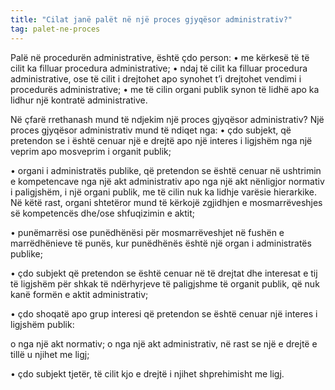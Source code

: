 ```yaml
---
title: "Cilat janë palët në një proces gjyqësor administrativ?"
tag: palet-ne-proces
---
```

Palë në procedurën administrative, është çdo person: 
•	me kërkesë të të cilit ka filluar procedura administrative; 
•	ndaj të cilit ka filluar procedura administrative, ose të cilit i drejtohet apo synohet t’i drejtohet vendimi i procedurës administrative;
•	me të cilin organi publik synon të lidhë apo ka lidhur një kontratë administrative. 

Në çfarë rrethanash mund të ndjekim një proces gjyqësor administrativ?
Një proces gjyqësor administrativ  mund të ndiqet nga:
•	çdo subjekt, që pretendon se i është cenuar një e drejtë apo një interes i ligjshëm nga një veprim apo mosveprim i organit publik; 

•	organi i administratës publike, që pretendon se është cenuar në ushtrimin e kompetencave nga një akt administrativ apo nga një akt nënligjor normativ i paligjshëm, i një organi publik, me të cilin nuk ka lidhje varësie hierarkike. Në këtë rast, organi shtetëror mund të kërkojë zgjidhjen e mosmarrëveshjes së kompetencës dhe/ose shfuqizimin e aktit; 

•	punëmarrësi ose punëdhënësi për mosmarrëveshjet në fushën e marrëdhënieve të punës, kur punëdhënës është një organ i administratës publike; 

•	çdo subjekt që pretendon se është cenuar në të drejtat dhe interesat e tij të ligjshëm për shkak të ndërhyrjeve të paligjshme të organit publik, që nuk kanë formën e aktit administrativ; 

•	çdo shoqatë apo grup interesi që pretendon se është cenuar një interes i ligjshëm publik: 

o	nga një akt normativ; 
o	nga një akt administrativ, në rast se një e drejtë e tillë u njihet me ligj; 

•	çdo subjekt tjetër, të cilit kjo e drejtë i njihet shprehimisht me ligj. 

